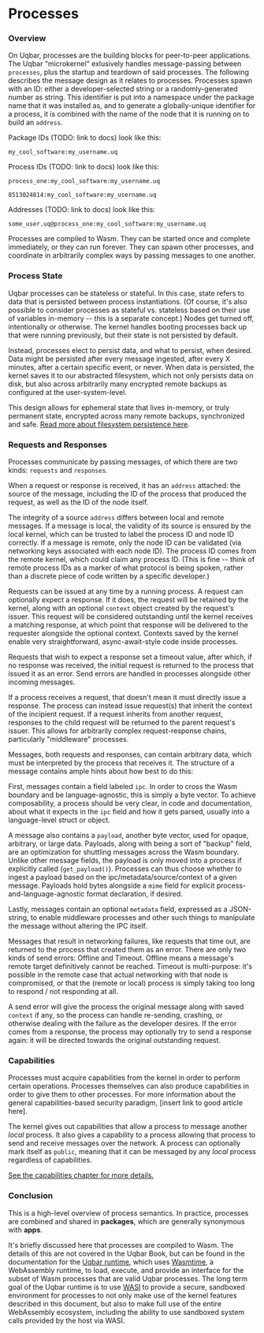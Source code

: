 # Processes

### Overview

On Uqbar, processes are the building blocks for peer-to-peer applications. The Uqbar "microkernel" exlusively handles message-passing between `processes`, plus the startup and teardown of said processes. The following describes the message design as it relates to processes. Processes spawn with an ID: either a developer-selected string or a randomly-generated number as string. This identifier is put into a namespace under the package name that it was installed as, and to generate a globally-unique identifier for a process, it is combined with the name of the node that it is running on to build an `address`.

Package IDs (TODO: link to docs) look like this:

`my_cool_software:my_username.uq`

Process IDs (TODO: link to docs) look like this:

`process_one:my_cool_software:my_username.uq`

`8513024814:my_cool_software:my_username.uq`

Addresses (TODO: link to docs) look like this:

`some_user.uq@process_one:my_cool_software:my_username.uq`

Processes are compiled to Wasm. They can be started once and complete immediately, or they can run forever. They can spawn other processes, and coordinate in arbitrarily complex ways by passing messages to one another.

### Process State

Uqbar processes can be stateless or stateful. In this case, state refers to data that is persisted between process instantiations. (Of course, it's also possible to consider processes as stateful vs. stateless based on their use of variables in-memory -- this is a separate concept.) Nodes get turned off, intentionally or otherwise. The kernel handles booting processes back up that were running previously, but their state is not persisted by default.

Instead, processes elect to persist data, and what to persist, when desired. Data might be persisted after every message ingested, after every X minutes, after a certain specific event, or never. When data is persisted, the kernel saves it to our abstracted filesystem, which not only persists data on disk, but also across arbitrarily many encrypted remote backups as configured at the user-system-level.

This design allows for ephemeral state that lives in-memory, or truly permanent state, encrypted across many remote backups, synchronized and safe. [Read more about filesystem persistence here](./filesystem.md).

### Requests and Responses

Processes communicate by passing messages, of which there are two kinds: `requests` and `responses`.

When a request or response is received, it has an `address` attached: the source of the message, including the ID of the process that produced the request, as well as the ID of the node itself.

The integrity of a source `address` differs between local and remote messages. If a message is local, the validity of its source is ensured by the local kernel, which can be trusted to label the process ID and node ID correctly. If a message is remote, only the node ID can be validated (via networking keys associated with each node ID). The process ID comes from the remote kernel, which could claim any process ID. (This is fine -- think of remote process IDs as a marker of what protocol is being spoken, rather than a discrete piece of code written by a specific developer.)

Requests can be issued at any time by a running process. A request can optionally expect a response. If it does, the request will be retained by the kernel, along with an optional `context` object created by the request's issuer. This request will be considered outstanding until the kernel receives a matching response, at which point that response will be delivered to the requester alongside the optional context. Contexts saved by the kernel enable very straightforward, async-await-style code inside processes.

Requests that wish to expect a response set a timeout value, after which, if no response was received, the initial request is returned to the process that issued it as an error. Send errors are handled in processes alongside other incoming messages.

If a process receives a request, that doesn't mean it must directly issue a response. The process can instead issue request(s) that inherit the context of the incipient request. If a request inherits from another request, responses to the child request will be returned to the parent request's issuer. This allows for arbitrarily complex request-response chains, particularly "middleware" processes.

Messages, both requests and responses, can contain arbitrary data, which must be interpreted by the process that receives it. The structure of a message contains ample hints about how best to do this:

First, messages contain a field labeled `ipc`. In order to cross the Wasm boundary and be language-agnostic, this is simply a byte vector. To achieve composability, a process should be very clear, in code and documentation, about what it expects in the `ipc` field and how it gets parsed, usually into a language-level struct or object.

A message also contains a `payload`, another byte vector, used for opaque, arbitrary, or large data. Payloads, along with being a sort of "backup" field, are an optimization for shuttling messages across the Wasm boundary. Unlike other message fields, the payload is only moved into a process if explicitly called (`get_payload()`). Processes can thus choose whether to ingest a payload based on the ipc/metadata/source/context of a given message. Payloads hold bytes alongside a `mime` field for explicit process-and-language-agnostic format declaration, if desired.

Lastly, messages contain an optional `metadata` field, expressed as a JSON-string, to enable middleware processes and other such things to manipulate the message without altering the IPC itself.

Messages that result in networking failures, like requests that time out, are returned to the process that created them as an error. There are only two kinds of send errors: Offline and Timeout. Offline means a message's remote target definitively cannot be reached. Timeout is multi-purpose: it's possible in the remote case that actual networking with that node is compromised, or that the (remote or local) process is simply taking too long to respond / not responding at all.

A send error will give the process the original message along with saved `context` if any, so the process can handle re-sending, crashing, or otherwise dealing with the failure as the developer desires. If the error comes from a response, the process may optionally try to send a response again: it will be directed towards the original outstanding request.

### Capabilities

Processes must acquire capabilities from the kernel in order to perform certain operations. Processes themselves can also produce capabilities in order to give them to other processes. For more information about the general capabilities-based security paradigm, [insert link to good article here].

The kernel gives out capabilities that allow a process to message another *local* process. It also gives a capability to a process allowing that process to send and receive messages over the network. A process can optionally mark itself as `public`, meaning that it can be messaged by any *local* process regardless of capabilities.

[See the capabilities chapter for more details.](./process-capabilities.md)

### Conclusion

This is a high-level overview of process semantics. In practice, processes are combined and shared in **packages**, which are generally synonymous with **apps**.

It's briefly discussed here that processes are compiled to Wasm. The details of this are not covered in the Uqbar Book, but can be found in the documentation for the [Uqbar runtime](https://github.com/uqbar-dao/uqbar), which uses [Wasmtime](https://wasmtime.dev/), a WebAssembly runtime, to load, execute, and provide an interface for the subset of Wasm processes that are valid Uqbar processes. The long term goal of the Uqbar runtime is to use [WASI](https://wasi.dev/) to provide a secure, sandboxed environment for processes to not only make use of the kernel features described in this document, but also to make full use of the entire WebAssembly ecosystem, including the ability to use sandboxed system calls provided by the host via WASI.
